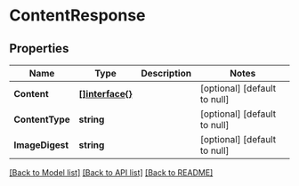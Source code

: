 # ContentResponse

## Properties
Name | Type | Description | Notes
------------ | ------------- | ------------- | -------------
**Content** | [**[]interface{}**](interface{}.md) |  | [optional] [default to null]
**ContentType** | **string** |  | [optional] [default to null]
**ImageDigest** | **string** |  | [optional] [default to null]

[[Back to Model list]](../README.md#documentation-for-models) [[Back to API list]](../README.md#documentation-for-api-endpoints) [[Back to README]](../README.md)


